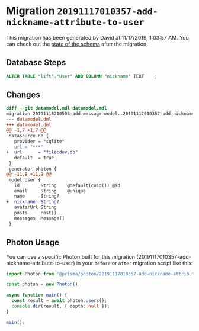 # Migration `20191117010357-add-nickname-attribute-to-user`

This migration has been generated by David at 11/17/2019, 1:03:57 AM.
You can check out the [state of the schema](./schema.prisma) after the migration.

## Database Steps

```sql
ALTER TABLE "lift"."User" ADD COLUMN "nickname" TEXT    ;
```

## Changes

```diff
diff --git datamodel.mdl datamodel.mdl
migration 20191116210503-add-message-model..20191117010357-add-nickname-attribute-to-user
--- datamodel.dml
+++ datamodel.dml
@@ -1,7 +1,7 @@
 datasource db {
   provider = "sqlite"
-  url = "***"
+  url      = "file:dev.db"
   default  = true
 }
 generator photon {
@@ -11,8 +11,9 @@
 model User {
   id        String    @default(cuid()) @id
   email     String    @unique
   name      String?
+  nickname  String?
   avatarUrl String
   posts     Post[]
   messages  Message[]
 }
```

## Photon Usage

You can use a specific Photon built for this migration (20191117010357-add-nickname-attribute-to-user)
in your `before` or `after` migration script like this:

```ts
import Photon from '@prisma/photon/20191117010357-add-nickname-attribute-to-user';

const photon = new Photon();

async function main() {
  const result = await photon.users();
  console.dir(result, { depth: null });
}

main();
```
